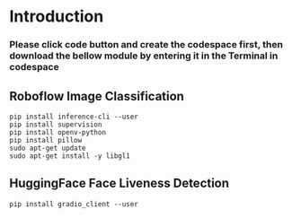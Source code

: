 # Introduction
### Please click code button and create the codespace first, then download the bellow module by entering it in the Terminal in codespace

## Roboflow Image Classification
```
pip install inference-cli --user 
pip install supervision
pip install openv-python
pip install pillow
sudo apt-get update
sudo apt-get install -y libgl1
```

## HuggingFace Face Liveness Detection
```
pip install gradio_client --user
```
